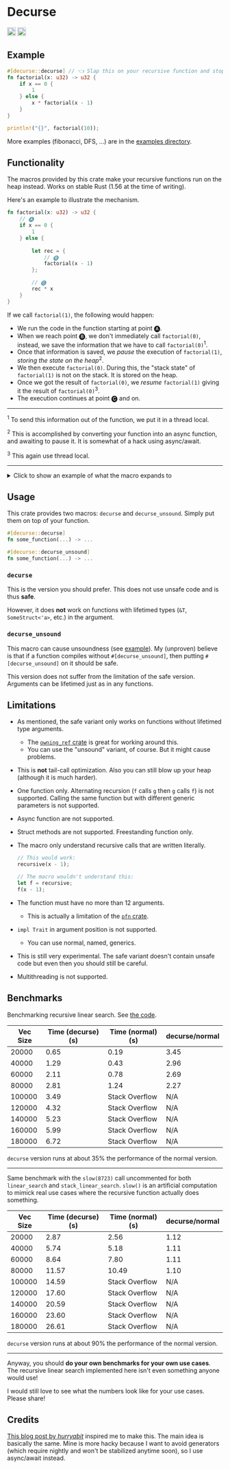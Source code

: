 # Decurse

[<img alt="crates.io" src="https://img.shields.io/crates/v/decurse?style=for-the-badge" height="20">](https://crates.io/crates/decurse)
[<img alt="crates.io" src="https://img.shields.io/docsrs/decurse?style=for-the-badge" height="20">](https://docs.rs/decurse)

## Example

```rust
#[decurse::decurse] // 👈 Slap this on your recursive function and stop worrying about stack overflow!
fn factorial(x: u32) -> u32 {
	if x == 0 {
		1
	} else {
		x * factorial(x - 1)
	}
}

println!("{}", factorial(10));
```
More examples (fibonacci, DFS, ...) are in the [examples directory](https://github.com/wishawa/decurse/tree/main/decurse/examples/).

## Functionality
The macros provided by this crate make your recursive functions run on the heap instead.
Works on stable Rust (1.56 at the time of writing).

Here's an example to illustrate the mechanism.

```rust
fn factorial(x: u32) -> u32 {
	// 🅐
	if x == 0 {
		1
	} else {
		
		let rec = {
			// 🅑
			factorial(x - 1)
		};

		// 🅒
		rec * x
	}
}
```

If we call `factorial(1)`, the following would happen:
* We run the code in the function starting at point 🅐.
* When we reach point 🅑, we don't immediately call `factorial(0)`,
instead, we save the information that we have to call `factorial(0)`<sup>1</sup>.
* Once that information is saved, we *pause* the execution of `factorial(1)`, *storing the state on the heap*<sup>2</sup>.
* We then execute `factorial(0)`. During this, the "stack state" of `factorial(1)` is not on the stack.
It is stored on the heap.
* Once we got the result of `factorial(0)`, we *resume* `factorial(1)` giving it the result of `factorial(0)`<sup>3</sup>.
* The execution continues at point 🅒 and on.

---

<sup>1</sup> To send this information out of the function, we put it in a thread local.

<sup>2</sup> This is accomplished by converting your function into an async function, and awaiting to pause it.
It is somewhat of a hack using async/await.

<sup>3</sup> This again use thread local.

---

<details>
<summary>Click to show an example of what the macro expands to</summary>

```rust
fn factorial(arg_0: u32) -> u32 {
	async fn factorial(x: u32) -> u32 {
		if x == 0 {
			1
		} else {
			x * ({
				// Save what we have to do next.
				::decurse::for_macro_only::sound::set_next(factorial(x - 1));
				// Pause the current function.
				::decurse::for_macro_only::sound::PendOnce::new().await;
				// Once resumed, get the result.
				::decurse::for_macro_only::sound::get_result(factorial)
			})
		}
	}
	::decurse::for_macro_only::sound::execute(factorial(arg_0))
}
```

</details>

## Usage

This crate provides two macros: `decurse` and `decurse_unsound`.
Simply put them on top of your function.

```rust
#[decurse::decurse]
fn some_function(...) -> ...
```

```rust
#[decurse::decurse_unsound]
fn some_function(...) -> ...
```

### `decurse`

This is the version you should prefer. 
This does not use unsafe code and is thus **safe**.

However, it does **not** work on functions with lifetimed types (`&T`, `SomeStruct<'a>`, etc.) in the argument.

### `decurse_unsound`

This macro can cause unsoundness (see [example](https://github.com/wishawa/decurse/blob/main/decurse/examples/unsound_usage.rs)).
My (unproven) believe is that if a function compiles without `#[decurse_unsound]`, then putting `#[decurse_unsound]` on it should be safe.

This version does not suffer from the limitation of the safe version.
Arguments can be lifetimed just as in any functions.

## Limitations
* As mentioned, the safe variant only works on functions without lifetimed type arguments.
	* The [`owning_ref` crate](https://crates.io/crates/owning_ref) is great for working around this.
	* You can use the "unsound" variant, of course. But it might cause problems.
* This is **not** tail-call optimization. Also you can still blow up your heap (although it is much harder).
* One function only. Alternating recursion (`f` calls `g` then `g` calls `f`) is not supported.
Calling the same function but with different generic parameters is not supported.
* Async function are not supported.
* Struct methods are not supported. Freestanding function only.
* The macro only understand recursive calls that are written literally.

	```rust
	// This would work:
	recursive(x - 1);

	// The macro wouldn't understand this:
	let f = recursive;
	f(x - 1);
	```

* The function must have no more than 12 arguments.
	* This is actually a limitation of the [`pfn` crate](https://crates.io/crates/pfn).
* `impl Trait` in argument position is not supported.
	* You can use normal, named, generics.
* This is still very experimental. The safe variant doesn't contain unsafe code but even then you should still be careful.
* Multithreading is not supported.

## Benchmarks

Benchmarking recursive linear search.
See [the code](https://github.com/wishawa/decurse/tree/main/decurse/examples/benchmark.rs).

| Vec Size 		| Time (decurse) (s)	| Time (normal) (s)		| decurse/normal 		|
|---------------|-----------------------|-----------------------|-----------------------|
| 20000			| 0.65					| 0.19					| 3.45					|
| 40000			| 1.29					| 0.43					| 2.96					|
| 60000			| 2.11					| 0.78					| 2.69					|
| 80000			| 2.81					| 1.24					| 2.27					|
| 100000		| 3.49					| Stack Overflow		| N/A					|
| 120000		| 4.32					| Stack Overflow		| N/A					|
| 140000		| 5.23					| Stack Overflow		| N/A					|
| 160000		| 5.99					| Stack Overflow		| N/A					|
| 180000		| 6.72					| Stack Overflow		| N/A					|

`decurse` version runs at about 35% the performance of the normal version.

---

Same benchmark with the `slow(8723)` call uncommented for both `linear_search` and `stack_linear_search`.
`slow()` is an artificial computation to mimick real use cases where the recursive function actually does something.

| Vec Size 		| Time (decurse) (s)	| Time (normal) (s)		| decurse/normal 		|
|---------------|-----------------------|-----------------------|-----------------------|
| 20000			| 2.87					| 2.56					| 1.12					|
| 40000			| 5.74					| 5.18					| 1.11					|
| 60000			| 8.64					| 7.80					| 1.11					|
| 80000			| 11.57					| 10.49					| 1.10					|
| 100000		| 14.59					| Stack Overflow		| N/A					|
| 120000		| 17.60					| Stack Overflow		| N/A					|
| 140000		| 20.59					| Stack Overflow		| N/A					|
| 160000		| 23.60					| Stack Overflow		| N/A					|
| 180000		| 26.61					| Stack Overflow		| N/A					|

`decurse` version runs at about 90% the performance of the normal version.

---

Anyway, you should **do your own benchmarks for your own use cases**.
The recursive linear search implemented here isn't even something anyone would use!

I would still love to see what the numbers look like for your use cases. Please share!

## Credits
[This blog post by *hurryabit*](https://hurryabit.github.io/blog/stack-safety-for-free/) inspired me to make this.
The main idea is basically the same.
Mine is more hacky because I want to avoid generators (which require nightly and won't be stabilized anytime soon),
so I use async/await instead.
